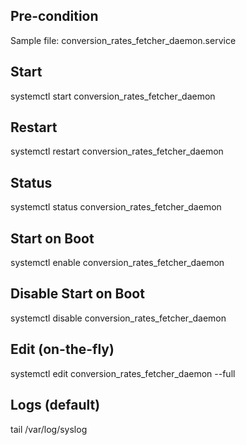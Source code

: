## Pre-condition
Sample file: conversion_rates_fetcher_daemon.service

## Start
systemctl start conversion_rates_fetcher_daemon

## Restart
systemctl restart conversion_rates_fetcher_daemon

## Status
systemctl status conversion_rates_fetcher_daemon

## Start on Boot
systemctl enable conversion_rates_fetcher_daemon

## Disable Start on Boot
systemctl disable conversion_rates_fetcher_daemon

## Edit (on-the-fly)
systemctl edit conversion_rates_fetcher_daemon --full

## Logs (default)
tail /var/log/syslog